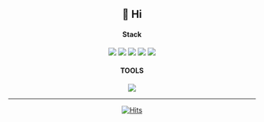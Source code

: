 <div align=center><h2>👋 Hi</h2></div>
 
<div align=center>
 
<h4>Stack</h4>

<img src="https://img.shields.io/badge/HTML5-E34F26?style=or-the-badge-square&logo=HTML5&logoColor=white"/>
<img src="https://img.shields.io/badge/CSS3-1572B6?style=or-the-badge-square&logo=CSS3&logoColor=white"/>
<img src="https://img.shields.io/badge/JavaScript-F7DF1E?style=or-the-badge-square&logo=JavaScript&logoColor=white"/>
<img src="https://img.shields.io/badge/Pyton-3776AB?style=or-the-badge-square&logo=Python&logoColor=white"/>
<img src="https://img.shields.io/badge/React-61DAFB?style=or-the-badge-square&logo=React&logoColor=white"/>

<h4>TOOLS</h4>

<img src="https://img.shields.io/badge/GitHub-181717?style=or-the-badge-square&logo=GitHub&logoColor=white"/>

 <hr>
 
[![Hits](https://hits.seeyoufarm.com/api/count/incr/badge.svg?url=https%3A%2F%2Fgithub.com%2Fgjbae1212%2Fhit-counter&count_bg=%2379C83D&title_bg=%23555555&icon=slideshare.svg&icon_color=%23E7E7E7&title=hits&edge_flat=false)](https://hits.seeyoufarm.com)
</div>

